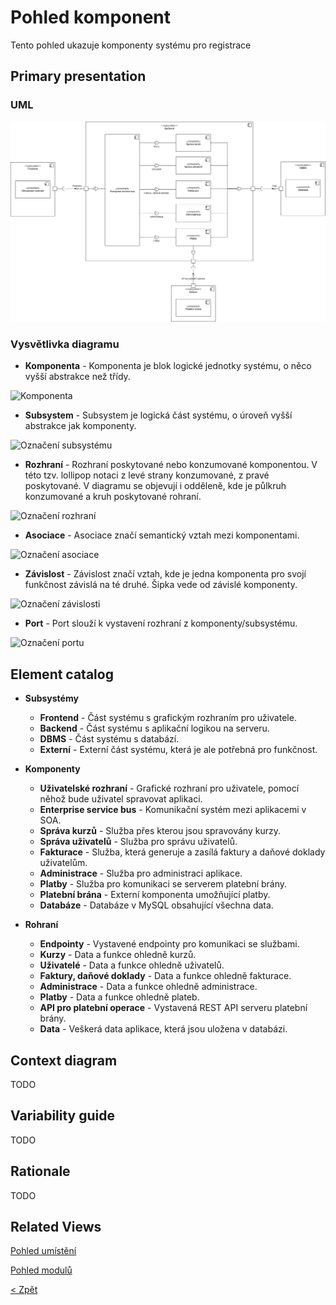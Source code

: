 # Pohled komponent

Tento pohled ukazuje komponenty systému pro registrace

## Primary presentation

### UML

![Diagram komponent](https://github.com/michaelslavev/4IT575-seminarni-prace/blob/767aacdbbbcda30124ed40b33c1b07630cef35cd/SOA/assets/SOA_component-diagram.jpg "Diagram komponent")

### Vysvětlivka diagramu

- **Komponenta** - Komponenta je blok logické jednotky systému, o něco vyšší abstrakce než třídy.

<img src="https://github.com/michaelslavev/4IT575-seminarni-prace/blob/05e3f681d94faaa2f1c831a03c596df49b67ee2b/SOA/assets/prvky-diagram%C5%AF/Komponenta.jpg" alt="Komponenta" width="200"/>

- **Subsystem** - Subsystem je logická část systému, o úroveň vyšší abstrakce jak komponenty.

<img src="https://github.com/michaelslavev/4IT575-seminarni-prace/blob/05e3f681d94faaa2f1c831a03c596df49b67ee2b/SOA/assets/prvky-diagram%C5%AF/Subsystem.jpg" alt="Označení subsystému" width="200"/>

- **Rozhraní** - Rozhraní poskytované nebo konzumované komponentou. V této tzv. lollipop notaci z levé strany konzumované, z pravé poskytované. V diagramu se objevují i odděleně, kde je půlkruh konzumované a kruh poskytované rohraní.

<img src="https://github.com/michaelslavev/4IT575-seminarni-prace/blob/05e3f681d94faaa2f1c831a03c596df49b67ee2b/SOA/assets/prvky-diagram%C5%AF/Interface.jpg" alt="Označení rozhraní" width="100"/>

- **Asociace** - Asociace značí semantický vztah mezi komponentami.

<img src="https://github.com/michaelslavev/4IT575-seminarni-prace/blob/05e3f681d94faaa2f1c831a03c596df49b67ee2b/SOA/assets/prvky-diagram%C5%AF/Line.jpg" alt="Označení asociace" width="30"/>

- **Závislost** - Závislost značí vztah, kde je jedna komponenta pro svojí funkčnost závislá na té druhé. Šipka vede od závislé komponenty.

<img src="https://github.com/michaelslavev/4IT575-seminarni-prace/blob/05e3f681d94faaa2f1c831a03c596df49b67ee2b/SOA/assets/prvky-diagram%C5%AF/Dependency.jpg" alt="Označení závislosti" width="100"/>

- **Port** - Port slouží k vystavení rozhraní z komponenty/subsystému.

<img src="https://github.com/michaelslavev/4IT575-seminarni-prace/blob/05e3f681d94faaa2f1c831a03c596df49b67ee2b/SOA/assets/prvky-diagram%C5%AF/Port.jpg" alt="Označení portu" width="100"/>

## Element catalog

- **Subsystémy**

  - **Frontend** - Část systému s grafickým rozhraním pro uživatele.
  - **Backend** - Část systému s aplikační logikou na serveru.
  - **DBMS** - Část systému s databází.
  - **Externí** - Externí část systému, která je ale potřebná pro funkčnost.

- **Komponenty**

  - **Uživatelské rozhraní** - Grafické rozhraní pro uživatele, pomocí něhož bude uživatel spravovat aplikaci.
  - **Enterprise service bus** - Komunikační systém mezi aplikacemi v SOA.
  - **Správa kurzů** - Služba přes kterou jsou spravovány kurzy.
  - **Správa uživatelů** - Služba pro správu uživatelů.
  - **Fakturace** - Služba, která generuje a zasílá faktury a daňové doklady uživatelům.
  - **Administrace** - Služba pro administraci aplikace.
  - **Platby** - Služba pro komunikaci se serverem platební brány.
  - **Platební brána** - Externí komponenta umožňující platby.
  - **Databáze** - Databáze v MySQL obsahující všechna data.

- **Rohraní**

  - **Endpointy** - Vystavené endpointy pro komunikaci se službami.
  - **Kurzy** - Data a funkce ohledně kurzů.
  - **Uživatelé** - Data a funkce ohledně uživatelů.
  - **Faktury, daňové doklady** - Data a funkce ohledně fakturace.
  - **Administrace** - Data a funkce ohledně administrace.
  - **Platby** - Data a funkce ohledně plateb.
  - **API pro platební operace** - Vystavená REST API serveru platební brány.
  - **Data** - Veškerá data aplikace, která jsou uložena v databázi.

## Context diagram

TODO

## Variability guide

TODO

## Rationale

TODO

## Related Views

[Pohled umístění](https://github.com/michaelslavev/4IT575-seminarni-prace/blob/472ebcf6d4a60ec6e1ba73553a6ad6f0d120589a/SOA/pohledy/um%C3%ADst%C4%9Bn%C3%AD/README.md "Pohled umístění")

[Pohled modulů](https://github.com/michaelslavev/4IT575-seminarni-prace/blob/472ebcf6d4a60ec6e1ba73553a6ad6f0d120589a/SOA/pohledy/moduly/README.md "Pohled modulů")

[< Zpět](../../ "Zpět do adresáře SOA")
